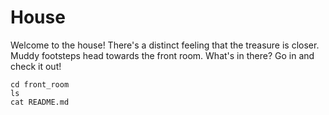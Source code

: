 # House

Welcome to the house! There's a distinct feeling that the treasure is closer. Muddy footsteps head towards the front room. What's in there? Go in and check it out!

```
cd front_room
ls
cat README.md
```
